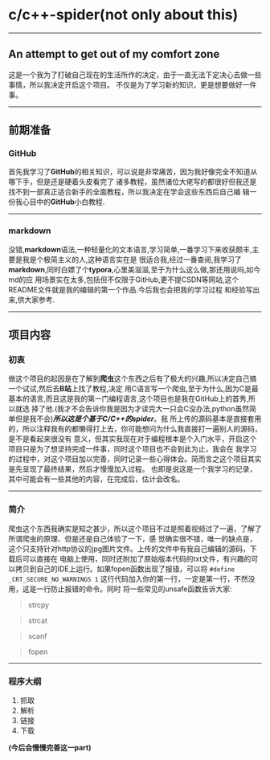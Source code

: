 # c/c++-spider(not only about this)
***********
## An attempt to get out of my comfort zone

  这是一个我为了打破自己现在的生活所作的决定，由于一直无法下定决心去做一些事情，所以我决定开启这个项目。
  不仅是为了学习新的知识，更是想要做好一件事。
********
## 前期准备

### GitHub

  首先我学习了**GitHub**的相关知识，可以说是非常痛苦，因为我好像完全不知道从哪下手，但是还是硬着头皮看完了
  诸多教程，虽然诸位大佬写的都很好但我还是找不到一部真正适合新手的全面教程，所以我决定在学会这些东西后自己编
  辑一份我心目中的**GitHub**小白教程.
*********
### markdown

  没错,**markdown**语法,一种轻量化的文本语言,学习简单,一番学习下来收获颇丰,主要是我是个极简主义的人,这种语言实在是
  很适合我,经过一番查阅,我学习了**markdown**,同时白嫖了个**typora**,心里美滋滋,至于为什么这么做,那还用说吗,如今md的应
  用场景实在太多,包括但不仅限于GitHub,更不提CSDN等网站,这个README文件就是我的编辑的第一个作品.今后我也会把我的学习过程
  和经验写出来,供大家参考.
*********

## 项目内容

### 初衷

  做这个项目的起因是在了解到**爬虫**这个东西之后有了极大的兴趣,所以决定自己搞一个试试,然后去**B站**上找了教程,决定
  用C语言写一个爬虫,至于为什么,因为C是最基本的语言,而且这是我的第一门编程语言,这个项目也是我在GitHub上的首秀,所以就选
  择了他.(我才不会告诉你我是因为才读完大一只会C没办法,python虽然简单但是我不会)***所以这是个基于C/C++的spider***。我
  所上传的源码基本是直接套用的，所以注释我有的都懒得打上去，你可能想问为什么我直接打一遍别人的源码，是不是看起来很没有
  意义，但其实我现在对于编程根本是个入门水平，开启这个项目只是为了想坚持完成一件事，同时这个项目也不会到此为止，我会在
  我学习的过程中，对这个项目加以完善，同时记录一些心得体会。简而言之这个项目其实是先呈现了最终结果，然后才慢慢加入过程。
  也即是说这是一个我学习的记录，其中可能会有一些其他的内容，在完成后，估计会改名。
************
### 简介
  
  爬虫这个东西我确实是知之甚少，所以这个项目不过是照着视频过了一遍，了解了所谓爬虫的原理、但是还是自己体验了一下，感
  觉确实很不错，唯一的缺点是，这个只支持针对http协议的jpg图片文件。上传的文件中有我自己编辑的源码，下载后可以直接在
  电脑上使用，同时还附加了原始版本代码的txt文件，有兴趣的可以拷贝到自己的IDE上运行。如果fopen函数出现了报错，可以将
  `#define _CRT_SECURE_NO_WARNINGS 1` 这行代码加入你的第一行，一定是第一行，不然没用，这是一行防止报错的命令。同时
  将一些常见的unsafe函数告诉大家:
  > strcpy   
  
  > strcat

  > scanf

  > fopen


*********************
### 程序大纲
  1. 抓取
  2. 解析
  3. 链接
  4. 下载


  **(今后会慢慢完善这一part)**


